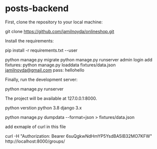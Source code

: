 # posts-backend

First, clone the repository to your local machine:

git clone https://github.com/jamilnoyda/onlineshop.git

Install the requirements:

pip install -r requirements.txt --user

python manage.py migrate
python manage.py runserver
admin login
add fixtures:
python manage.py loaddata fixtures/data.json
jamilnoyda@gmail.com
pass: hellohello


Finally, run the development server:

python manage.py runserver

The project will be available at 127.0.0.1:8000.


 python verstion  python 3.8
  django 3.x


python manage.py dumpdata --format=json > fixtures/data.json 




add exmaple of curl in this file


curl -H "Authorization: Bearer 6suQgkwNdHmYP5YsdBA5IB32MO7KFW" http://localhost:8000/groups/
